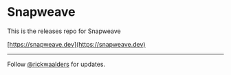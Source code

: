 # Snapweave

This is the releases repo for Snapweave

[https://snapweave.dev](https://snapweave.dev)

----

Follow [@rickwaalders](https://x.com/rickwaalders) for updates.

